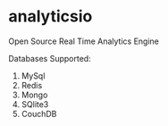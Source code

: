 analyticsio
===========

Open Source Real Time Analytics Engine

Databases Supported:

1. MySql
2. Redis
3. Mongo
4. SQlite3
5. CouchDB